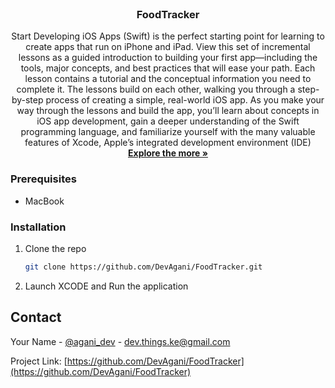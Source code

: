 <!-- PROJECT LOGO -->
<br />

  <h3 align="center">FoodTracker</h3>

  <p align="center">
    Start Developing iOS Apps (Swift) is the perfect starting point for learning to create apps that run on iPhone and iPad. View this set of incremental lessons as a guided introduction to building your first app—including the tools, major concepts, and best practices that will ease your path.
    Each lesson contains a tutorial and the conceptual information you need to complete it. The lessons build on each other, walking you through a step-by-step process of creating a simple, real-world iOS app.
    As you make your way through the lessons and build the app, you’ll learn about concepts in iOS app development, gain a deeper understanding of the Swift programming language, and familiarize yourself with the many valuable features of Xcode, Apple’s integrated development environment (IDE)
    <br />
    <a href="https://developer.apple.com/library/archive/referencelibrary/GettingStarted/DevelopiOSAppsSwift/index.html#//apple_ref/doc/uid/TP40015214-CH2-SW1"><strong>Explore the more »</strong></a>
  </p>
</p>

### Prerequisites

- MacBook

### Installation

1. Clone the repo
   ```sh
   git clone https://github.com/DevAgani/FoodTracker.git
   ```
2. Launch XCODE and Run the application

<!-- CONTACT -->

## Contact

Your Name - [@agani_dev](https://twitter.com/agani_dev) - dev.things.ke@gmail.com

Project Link: [https://github.com/DevAgani/FoodTracker](https://github.com/DevAgani/FoodTracker)
